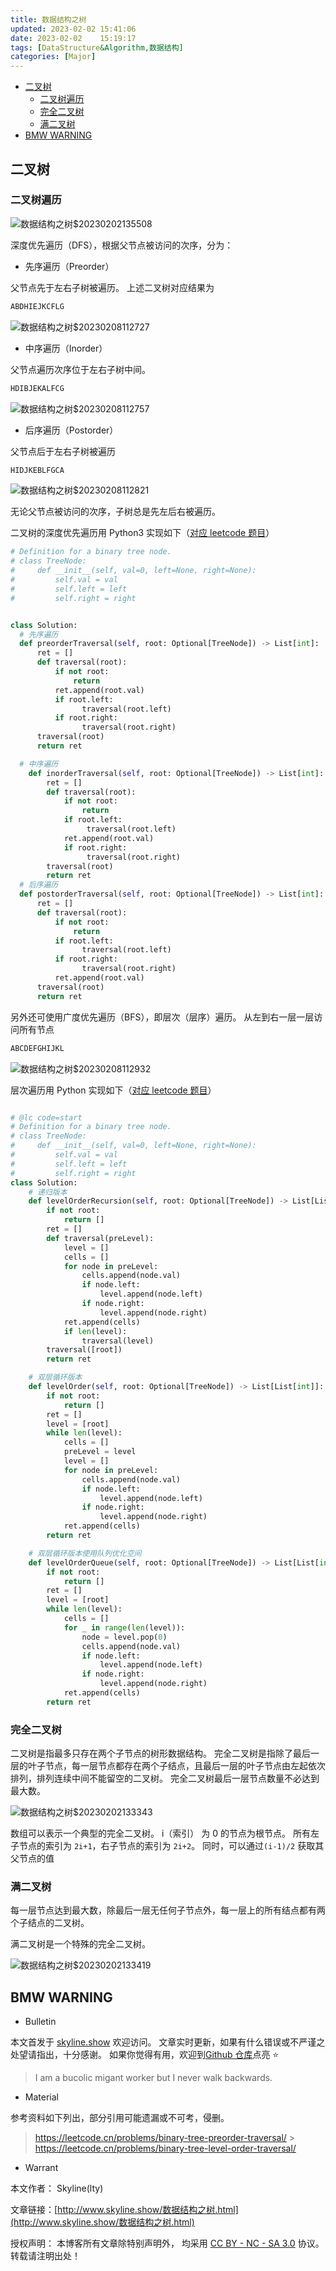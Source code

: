 ```yaml
---
title: 数据结构之树
updated: 2023-02-02	15:41:06
date: 2023-02-02	15:19:17
tags: [DataStructure&Algorithm,数据结构]
categories: [Major]
---
```

            
            

<!-- @import "[TOC]" {cmd="toc" depthFrom=1 depthTo=6 orderedList=false} -->

<!-- code_chunk_output -->

  - [二叉树](#二叉树)
    - [二叉树遍历](#二叉树遍历)
    - [完全二叉树](#完全二叉树)
    - [满二叉树](#满二叉树)
  - [BMW WARNING](#bmw-warning)

<!-- /code_chunk_output -->

## 二叉树

### 二叉树遍历

![数据结构之树$20230202135508](https://raw.githubusercontent.com/skylinety/blog-pics/master/imgs/%E6%95%B0%E6%8D%AE%E7%BB%93%E6%9E%84%E4%B9%8B%E6%A0%91%2420230202135508.png)

深度优先遍历（DFS），根据父节点被访问的次序，分为：

- 先序遍历（Preorder）

父节点先于左右子树被遍历。
上述二叉树对应结果为

```jsx
ABDHIEJKCFLG
```

![数据结构之树$20230208112727](https://raw.githubusercontent.com/skylinety/blog-pics/master/imgs/%E6%95%B0%E6%8D%AE%E7%BB%93%E6%9E%84%E4%B9%8B%E6%A0%91%2420230208112727.png)

- 中序遍历（Inorder）

父节点遍历次序位于左右子树中间。

```jsx
HDIBJEKALFCG
```

![数据结构之树$20230208112757](https://raw.githubusercontent.com/skylinety/blog-pics/master/imgs/%E6%95%B0%E6%8D%AE%E7%BB%93%E6%9E%84%E4%B9%8B%E6%A0%91%2420230208112757.png)

- 后序遍历（Postorder）

父节点后于左右子树被遍历

```jsx
HIDJKEBLFGCA
```

![数据结构之树$20230208112821](https://raw.githubusercontent.com/skylinety/blog-pics/master/imgs/%E6%95%B0%E6%8D%AE%E7%BB%93%E6%9E%84%E4%B9%8B%E6%A0%91%2420230208112821.png)

无论父节点被访问的次序，子树总是先左后右被遍历。

二叉树的深度优先遍历用 Python3 实现如下（[对应 leetcode 题目](https://leetcode.cn/problems/binary-tree-preorder-traversal/)）

```py
# Definition for a binary tree node.
# class TreeNode:
#     def __init__(self, val=0, left=None, right=None):
#         self.val = val
#         self.left = left
#         self.right = right


class Solution:
  # 先序遍历
  def preorderTraversal(self, root: Optional[TreeNode]) -> List[int]:
      ret = []
      def traversal(root):
          if not root:
              return
          ret.append(root.val)
          if root.left:
                traversal(root.left)
          if root.right:
                traversal(root.right)
      traversal(root)
      return ret

  # 中序遍历
    def inorderTraversal(self, root: Optional[TreeNode]) -> List[int]:
        ret = []
        def traversal(root):
            if not root:
                return
            if root.left:
                 traversal(root.left)
            ret.append(root.val)
            if root.right:
                 traversal(root.right)
        traversal(root)
        return ret
  # 后序遍历
  def postorderTraversal(self, root: Optional[TreeNode]) -> List[int]:
      ret = []
      def traversal(root):
          if not root:
              return
          if root.left:
                traversal(root.left)
          if root.right:
                traversal(root.right)
          ret.append(root.val)
      traversal(root)
      return ret

```

另外还可使用广度优先遍历（BFS），即层次（层序）遍历。
从左到右一层一层访问所有节点

```jsx
ABCDEFGHIJKL
```

![数据结构之树$20230208112932](https://raw.githubusercontent.com/skylinety/blog-pics/master/imgs/%E6%95%B0%E6%8D%AE%E7%BB%93%E6%9E%84%E4%B9%8B%E6%A0%91%2420230208112932.png)

层次遍历用 Python 实现如下（[对应 leetcode 题目](https://leetcode.cn/problems/binary-tree-level-order-traversal/)）

```py

# @lc code=start
# Definition for a binary tree node.
# class TreeNode:
#     def __init__(self, val=0, left=None, right=None):
#         self.val = val
#         self.left = left
#         self.right = right
class Solution:
    # 递归版本
    def levelOrderRecursion(self, root: Optional[TreeNode]) -> List[List[int]]:
        if not root:
            return []
        ret = []
        def traversal(preLevel):
            level = []
            cells = []
            for node in preLevel:
                cells.append(node.val)
                if node.left:
                    level.append(node.left)
                if node.right:
                    level.append(node.right)
            ret.append(cells)
            if len(level):
                traversal(level)
        traversal([root])
        return ret

    # 双层循环版本
    def levelOrder(self, root: Optional[TreeNode]) -> List[List[int]]:
        if not root:
            return []
        ret = []
        level = [root]
        while len(level):
            cells = []
            preLevel = level
            level = []
            for node in preLevel:
                cells.append(node.val)
                if node.left:
                    level.append(node.left)
                if node.right:
                    level.append(node.right)
            ret.append(cells)
        return ret

    # 双层循环版本使用队列优化空间
    def levelOrderQueue(self, root: Optional[TreeNode]) -> List[List[int]]:
        if not root:
            return []
        ret = []
        level = [root]
        while len(level):
            cells = []
            for _ in range(len(level)):
                node = level.pop(0)
                cells.append(node.val)
                if node.left:
                    level.append(node.left)
                if node.right:
                    level.append(node.right)
            ret.append(cells)
        return ret
```

### 完全二叉树
<!--more-->

二叉树是指最多只存在两个子节点的树形数据结构。
完全二叉树是指除了最后一层的叶子节点，每一层节点都存在两个子结点，且最后一层的叶子节点由左起依次排列，排列连续中间不能留空的二叉树。
完全二叉树最后一层节点数量不必达到最大数。

![数据结构之树$20230202133343](https://raw.githubusercontent.com/skylinety/blog-pics/master/imgs/%E6%95%B0%E6%8D%AE%E7%BB%93%E6%9E%84%E4%B9%8B%E6%A0%91%2420230202133343.png)

数组可以表示一个典型的完全二叉树。
i（索引） 为 0 的节点为根节点。
所有左子节点的索引为 `2i+1`，右子节点的索引为 `2i+2`。
同时，可以通过`(i-1)/2` 获取其父节点的值

### 满二叉树

每一层节点达到最大数，除最后一层无任何子节点外，每一层上的所有结点都有两个子结点的二叉树。

满二叉树是一个特殊的完全二叉树。

![数据结构之树$20230202133419](https://raw.githubusercontent.com/skylinety/blog-pics/master/imgs/%E6%95%B0%E6%8D%AE%E7%BB%93%E6%9E%84%E4%B9%8B%E6%A0%91%2420230202133419.png)

## BMW WARNING

- Bulletin

本文首发于 [skyline.show](http://www.skyline.show) 欢迎访问。
文章实时更新，如果有什么错误或不严谨之处望请指出，十分感谢。
如果你觉得有用，欢迎到[Github 仓库](https://github.com/skylinety/Blog)点亮 ⭐️

> I am a bucolic migant worker but I never walk backwards.

- Material

参考资料如下列出，部分引用可能遗漏或不可考，侵删。

> https://leetcode.cn/problems/binary-tree-preorder-traversal/ > https://leetcode.cn/problems/binary-tree-level-order-traversal/

- Warrant

本文作者： Skyline(lty)

文章链接：[http://www.skyline.show/数据结构之树.html](http://www.skyline.show/数据结构之树.html)

授权声明： 本博客所有文章除特别声明外， 均采用 [CC BY - NC - SA 3.0](https://creativecommons.org/licenses/by-nc-sa/3.0/deed.zh) 协议。 转载请注明出处！
